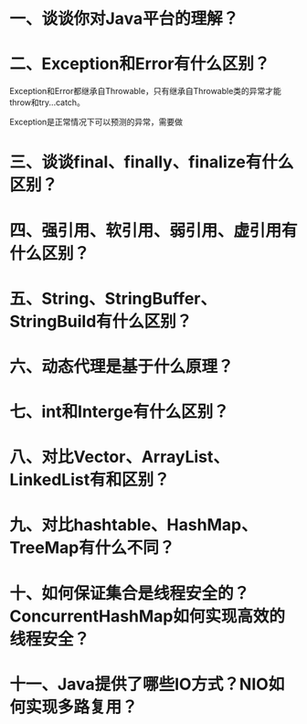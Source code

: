 # 一、谈谈你对Java平台的理解？



# 二、Exception和Error有什么区别？

Exception和Error都继承自Throwable，只有继承自Throwable类的异常才能throw和try...catch。

Exception是正常情况下可以预测的异常，需要做



# 三、谈谈final、finally、finalize有什么区别？



# 四、强引用、软引用、弱引用、虚引用有什么区别？



# 五、String、StringBuffer、StringBuild有什么区别？



# 六、动态代理是基于什么原理？



# 七、int和Interge有什么区别？



# 八、对比Vector、ArrayList、LinkedList有和区别？



# 九、对比hashtable、HashMap、TreeMap有什么不同？



# 十、如何保证集合是线程安全的？ConcurrentHashMap如何实现高效的线程安全？





# 十一、Java提供了哪些IO方式？NIO如何实现多路复用？







